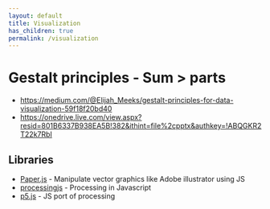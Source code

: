 ```yaml
---
layout: default
title: Visualization
has_children: true
permalink: /visualization
---
```


# Gestalt principles - Sum > parts

* https://medium.com/@Elijah_Meeks/gestalt-principles-for-data-visualization-59f18f20bd40
* https://onedrive.live.com/view.aspx?resid=801B6337B938EA5B!382&ithint=file%2cpptx&authkey=!ABQGKR2T22k7RbI


## Libraries
* [Paper.js](http://paperjs.org/) - Manipulate vector graphics like Adobe illustrator using JS
* [processingjs](http://processingjs.org/) - Processing in Javascript
* [p5.js](https://p5js.org) - JS port of processing
